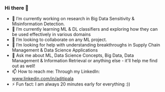 ### Hi there 👋

[1]: http://www.github.com/aditinpala
[2]: https://www.linkedin.com/in/aditipala

- 🔭 I’m currently working on research in Big Data Sensitivity & Misinformation Detection.
- 🌱 I’m currently learning ML & DL classifiers and exploring how they can be used effectively in various domains
- 👯 I’m looking to collaborate on any ML project.
- 🤔 I’m looking for help with understanding breakthroughs in Supply Chain Management & Data Science Applications 
- 💬 Ask me about ML, Data Science Concepts, Big Data, Data Management & Information Retrieval or anything else - it'll help me find out as well!
- 📫 How to reach me: Through my LinkedIn: www.linkedin.com/in/aditipala
- ⚡ Fun fact: I am always 20 minutes early for everything :))
